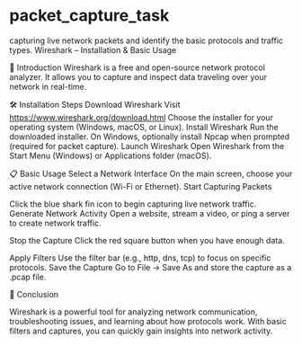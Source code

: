 # packet_capture_task
capturing live network packets and identify the basic protocols and traffic types.
Wireshark – Installation & Basic Usage

📌 Introduction
Wireshark is a free and open-source network protocol analyzer. It allows you to capture and inspect data traveling over your network in real-time.

🛠 Installation Steps
Download Wireshark
Visit https://www.wireshark.org/download.html
Choose the installer for your operating system (Windows, macOS, or Linux).
Install Wireshark
Run the downloaded installer.
On Windows, optionally install Npcap when prompted (required for packet capture).
Launch Wireshark
Open Wireshark from the Start Menu (Windows) or Applications folder (macOS).

📋 Basic Usage
Select a Network Interface
On the main screen, choose your active network connection (Wi-Fi or Ethernet).
Start Capturing Packets

Click the blue shark fin icon to begin capturing live network traffic.
Generate Network Activity
Open a website, stream a video, or ping a server to create network traffic.

Stop the Capture
Click the red square button when you have enough data.

Apply Filters
Use the filter bar (e.g., http, dns, tcp) to focus on specific protocols.
Save the Capture
Go to File → Save As and store the capture as a .pcap file.

📜 Conclusion

Wireshark is a powerful tool for analyzing network communication, troubleshooting issues, and learning about how protocols work. With basic filters and captures, you can quickly gain insights into network activity.
